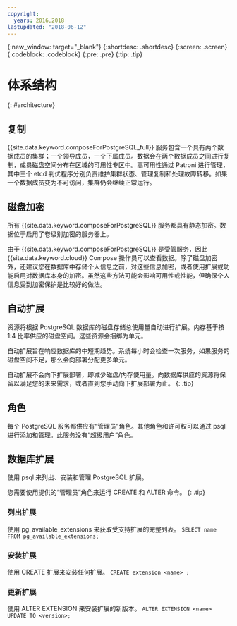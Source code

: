 ```yaml
---
copyright:
  years: 2016,2018
lastupdated: "2018-06-12"
---
```


{:new_window: target="_blank"}
{:shortdesc: .shortdesc}
{:screen: .screen}
{:codeblock: .codeblock}
{:pre: .pre}
{:tip: .tip}

# 体系结构 
{: #architecture}

## 复制

{{site.data.keyword.composeForPostgreSQL_full}} 服务包含一个具有两个数据成员的集群；一个领导成员，一个下属成员。数据会在两个数据成员之间进行复制，成员磁盘空间分布在区域的可用性专区中。高可用性通过 Patroni 进行管理，其中三个 etcd 判优程序分别负责维护集群状态、管理复制和处理故障转移。如果一个数据成员变为不可访问，集群仍会继续正常运行。

## 磁盘加密

所有 {{site.data.keyword.composeForPostgreSQL}} 服务都具有静态加密。数据位于启用了卷级别加密的服务器上。 

由于 {{site.data.keyword.composeForPostgreSQL}} 是受管服务，因此 {{site.data.keyword.cloud}} Compose 操作员可以查看数据。除了磁盘加密外，还建议您在数据库中存储个人信息之前，对这些信息加密，或者使用扩展或功能启用对数据库本身的加密。虽然这些方法可能会影响可用性或性能，但确保个人信息受到加密保护是比较好的做法。

## 自动扩展

资源将根据 PostgreSQL 数据库的磁盘存储总使用量自动进行扩展。内存基于按 1:4 比率供应的磁盘空间。这些资源会捆绑为单元。

自动扩展旨在响应数据库的中短期趋势。系统每小时会检查一次服务，如果服务的磁盘空间不足，那么会向部署分配更多单元。 

自动扩展不会向下扩展部署，即减少磁盘/内存使用量。向数据库供应的资源将保留以满足您的未来需求，或者直到您手动向下扩展部署为止。
{: .tip}

## 角色

每个 PostgreSQL 服务都供应有“管理员”角色。其他角色和许可权可以通过 psql 进行添加和管理。此服务没有“超级用户”角色。

## 数据库扩展

使用 psql 来列出、安装和管理 PostgreSQL 扩展。

您需要使用提供的“管理员”角色来运行 CREATE 和 ALTER 命令。
{: .tip}

### 列出扩展

使用 pg_available_extensions 来获取受支持扩展的完整列表。
`SELECT name FROM pg_available_extensions;`

### 安装扩展

使用 CREATE 扩展来安装任何扩展。
`CREATE extension <name> ;`

### 更新扩展

使用 ALTER EXTENSION 来安装扩展的新版本。
`ALTER EXTENSION <name> UPDATE TO <version>;`
